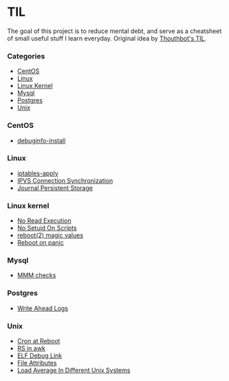 # TIL

The goal of this project is to reduce mental debt, and serve as a
cheatsheet of small useful stuff I learn everyday.
Original idea by [Thouthbot's TIL](https://github.com/thoughtbot/til).

### Categories

- [CentOS](#centos)
- [Linux](#linux)
- [Linux Kernel](#linux-kernel)
- [Mysql](#mysql)
- [Postgres](#postgres)
- [Unix](#unix)

### CentOS

- [debuginfo-install](centos/debuginfo-install.md)

### Linux

- [iptables-apply](linux/iptables-apply.md)
- [IPVS Connection Synchronization](linux/ipvs-connection-synchronization.md)
- [Journal Persistent Storage](linux/journal-persistent-storage.md)

### Linux kernel

- [No Read Execution](linux-kernel/no-read-execution.md)
- [No Setuid On Scripts](linux-kernel/no-setuid-on-scripts.md)
- [reboot(2) magic values](linux-kernel/reboot-magic-values.md)
- [Reboot on panic](linux-kernel/reboot-on-panic.md)

### Mysql

- [MMM checks](mysql/mmm-checks.md)

### Postgres

- [Write Ahead Logs](postgres/wal.md)

### Unix

- [Cron at Reboot](unix/cron-at-reboot.md)
- [RS in awk](unix/awk-rs.md)
- [ELF Debug Link](unix/elf-debug-link.md)
- [File Attributes](unix/file-attributes.md)
- [Load Average In Different Unix Systems](unix/load-average-calculation.md)
